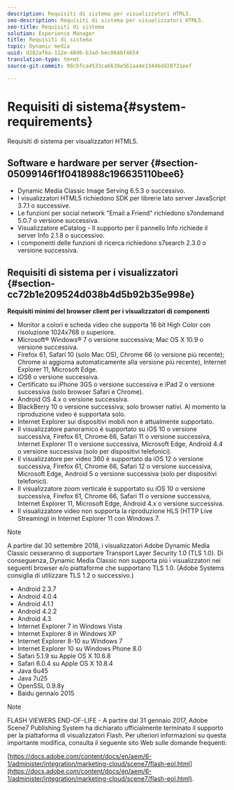```yaml
---
description: Requisiti di sistema per visualizzatori HTML5.
seo-description: Requisiti di sistema per visualizzatori HTML5.
seo-title: Requisiti di sistema
solution: Experience Manager
title: Requisiti di sistema
topic: Dynamic media
uuid: d282af6a-112e-48d6-b3ad-bec0648f4654
translation-type: tm+mt
source-git-commit: 90cbfca4533ca6639e561aa4e1344bdd20731eef

---
```



# Requisiti di sistema{#system-requirements}

Requisiti di sistema per visualizzatori HTML5.

## Software e hardware per server {#section-05099146f1f0418988c196635110bee6}

* Dynamic Media Classic Image Serving 6.5.3 o successivo.
* I visualizzatori HTML5 richiedono SDK per librerie lato server JavaScript 3.7.1 o successive.
* Le funzioni per social network &quot;Email a Friend&quot; richiedono s7ondemand 5.0.7 o versione successiva.
* Visualizzatore eCatalog - Il supporto per il pannello Info richiede il server Info 2.1.8 o successivo.
* I componenti delle funzioni di ricerca richiedono s7search 2.3.0 o versione successiva.

## Requisiti di sistema per i visualizzatori {#section-cc72b1e209524d038b4d5b92b35e998e}

**Requisiti minimi del browser client per i visualizzatori di componenti**

* Monitor a colori e scheda video che supporta 16 bit High Color con risoluzione 1024x768 o superiore.
* Microsoft® Windows® 7 o versione successiva; Mac OS X 10.9 o versione successiva.
* Firefox 61, Safari 10 (solo Mac OS), Chrome 66 (o versione più recente); Chrome si aggiorna automaticamente alla versione più recente), Internet Explorer 11, Microsoft Edge.
* iOS6 o versione successiva.
* Certificato su iPhone 3GS o versione successiva e iPad 2 o versione successiva (solo browser Safari e Chrome).
* Android OS 4.x o versione successiva.
* BlackBerry 10 o versione successiva; solo browser nativi. Al momento la riproduzione video è supportata solo.
* Internet Explorer sui dispositivi mobili non è attualmente supportato.
* Il visualizzatore panoramico è supportato su iOS 10 o versione successiva, Firefox 61, Chrome 66, Safari 11 o versione successiva, Internet Explorer 11 o versione successiva, Microsoft Edge, Android 4.4 o versione successiva (solo per dispositivi telefonici).
* Il visualizzatore per video 360 è supportato da iOS 12 o versione successiva, Firefox 61, Chrome 66, Safari 12 o versione successiva, Microsoft Edge, Android 5 o versione successiva (solo per dispositivi telefonici).
* Il visualizzatore zoom verticale è supportato su iOS 10 o versione successiva, Firefox 61, Chrome 66, Safari 11 o versione successiva, Internet Explorer 11, Microsoft Edge, Android 4.x o versione successiva.
* Il visualizzatore video non supporta la riproduzione HLS (HTTP Live Streaming) in Internet Explorer 11 con Windows 7.

<!--<a id="section_1486A48CD38F42E3956E022A48207727"></a>-->

>[!NOTE]
>
>A partire dal 30 settembre 2018, i visualizzatori Adobe Dynamic Media Classic cesseranno di supportare Transport Layer Security 1.0 (TLS 1.0). Di conseguenza, Dynamic Media Classic non supporta più i visualizzatori nei seguenti browser e/o piattaforme che supportano TLS 1.0. (Adobe Systems consiglia di utilizzare TLS 1.2 o successivo.)

* Android 2.3.7
* Android 4.0.4
* Android 4.1.1
* Android 4.2.2
* Android 4.3
* Internet Explorer 7 in Windows Vista
* Internet Explorer 8 in Windows XP
* Internet Explorer 8-10 su Windows 7
* Internet Explorer 10 su Windows Phone 8.0
* Safari 5.1.9 su Apple OS X 10.6.8
* Safari 6.0.4 su Apple OS X 10.8.4
* Java 6u45
* Java 7u25
* OpenSSL 0.9.8y
* Baidu gennaio 2015

<!--<a id="section_CF857D27B09D4B09999D79DA2628DDEE"></a>-->

>[!NOTE]
>
>FLASH VIEWERS END-OF-LIFE - A partire dal 31 gennaio 2017, Adobe Scene7 Publishing System ha dichiarato ufficialmente terminato il supporto per la piattaforma di visualizzatori Flash. Per ulteriori informazioni su questa importante modifica, consulta il seguente sito Web sulle domande frequenti:

[https://docs.adobe.com/content/docs/en/aem/6-1/administer/integration/marketing-cloud/scene7/flash-eol.html](https://docs.adobe.com/content/docs/en/aem/6-1/administer/integration/marketing-cloud/scene7/flash-eol.html).
